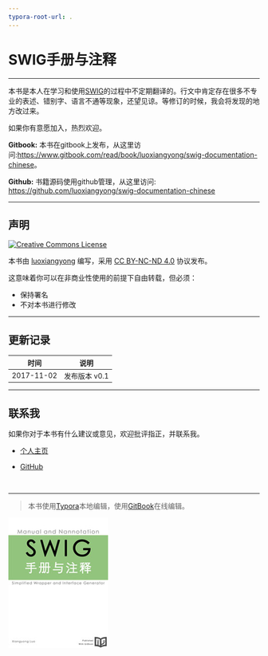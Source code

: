 ```yaml
---
typora-root-url: .
---
```


# SWIG手册与注释

***

本书是本人在学习和使用[SWIG](http://www.swig.org)的过程中不定期翻译的。行文中肯定存在很多不专业的表述、错别字、语言不通等现象，还望见谅。等修订的时候，我会将发现的地方改过来。

如果你有意愿加入，热烈欢迎。

**Gitbook:** 本书在gitbook上发布，从这里访问:<https://www.gitbook.com/read/book/luoxiangyong/swig-documentation-chinese>。

**Github:** 书籍源码使用github管理，从这里访问: <https://github.com/luoxiangyong/swig-documentation-chinese>

***
## 声明

<a rel="license" href="https://creativecommons.org/licenses/by-nc-nd/4.0/"><img alt="Creative Commons License" style="border-width:0" src="https://i.creativecommons.org/l/by-nc-nd/4.0/88x31.png" /></a>

本书由 [luoxiangyong](https://github.com/luoxiangyong) 编写，采用 [CC BY-NC-ND 4.0](https://creativecommons.org/licenses/by-nc-nd/4.0/deed.zh) 协议发布。

这意味着你可以在非商业性使用的前提下自由转载，但必须：

+ 保持署名
+ 不对本书进行修改

***
## 更新记录

|     时间     |    说明     |
| :--------: | :-------: |
| 2017-11-02 | 发布版本 v0.1 |

***
## 联系我

如果你对于本书有什么建议或意见，欢迎批评指正，并联系我。

- [个人主页](http://www.luoxiangyong.cn)

- [GitHub](https://github.com/luoxiangyong)

  ​

***
> 本书使用[Typora](https://www.typora.io)本地编辑，使用[GitBook](https://www.gitbook.com)在线编辑。



![cover](/cover_small.jpg)



